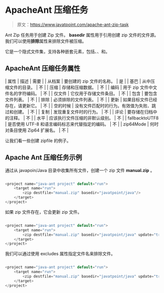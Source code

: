 # ApacheAnt 压缩任务

> 原文：<https://www.javatpoint.com/apache-ant-zip-task>

Ant Zip 任务用于创建 Zip 文件。 **basedir** 属性用于引用创建 zip 文件的文件源。我们可以使用**排除**属性来排除文件被压缩。

它是一个隐式文件集，支持各种嵌套元素，包括<fileset>、<include>、<exclude>和<patternset>。</patternset></exclude></include></fileset>

## ApacheAnt 压缩任务属性

| 属性 | 描述 | 需要 |
| 从档案 | 要创建的 zip 文件的名称。 | 是 |
| 基巴 | 从中压缩文件的目录。 | 不 |
| 压缩 | 存储和压缩数据。 | 不 |
| 编码 | 用于 zip 文件中文件名的字符编码。 | 不 |
| 仅文件 | 它仅用于存储文件条目。 | 不 |
| 包含 | 要包含文件列表。 | 不 |
| 排除 | 必须排除的文件列表。 | 不 |
| 更新 | 如果目标文件已经存在，请更新它。 | 不 |
| 空的时候 | 没有文件匹配时的行为。有效值为失败、跳过和创建。 | 不 |
| 复制 | 发现重复文件时的行为。 | 不 |
| 评论 | 要存储在归档中的注释。 | 不 |
| 水平 | 应该执行文件压缩的非默认级别。 | 不 |
| fallbacktoUTF8 | 是否使用 UTF-8 和语言编码标志来代替指定的编码。 | 不 |
| zip64Mode | 何时对条目使用 Zip64 扩展名。 | 不 |

让我们看一些创建 zipfile 的例子。

## Apache Ant 压缩任务示例

通过从 javapoin/Java 目录中收集所有文件，创建一个 zip 文件 **manual.zip** 。

```java

<project name="java-ant project" default="run">	
	<target name="run">
		<zip destfile="manual.zip" basedir="javatpoint/java"/>
	</target>
</project>

```

如果 zip 文件存在，它会更新 zip 文件。

```java

<project name="java-ant project" default="run">	
	<target name="run">
		<zip destfile="manual.zip" basedir="javatpoint/java" update="true"/>
	</target>
</project>

```

我们可以通过使用 excludes 属性指定文件名来排除文件。

```java

<project name="java-ant project" default="run">	
	<target name="run">
		<zip destfile="manual.zip" basedir="javatpoint/java" update="true" excludes="xyz.txt"/>
	</target>
</project>

```